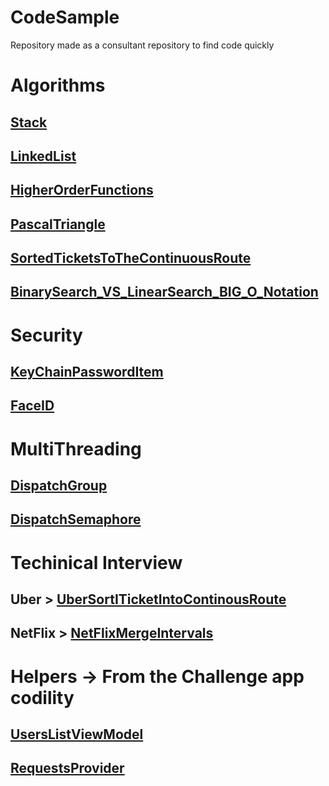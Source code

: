# CodeSample
Repository made as a consultant repository to find code quickly

# Algorithms

## [Stack](https://github.com/renatomateusx/CodeSample/blob/master/Stack.swift)
## [LinkedList](https://github.com/renatomateusx/CodeSample/blob/master/LinkedList.swift)
## [HigherOrderFunctions](https://github.com/renatomateusx/CodeSample/blob/master/HigherOrderFunctionsExample.swift)
## [PascalTriangle](https://github.com/renatomateusx/CodeSample/blob/master/PascalTriangle.swift)
## [SortedTicketsToTheContinuousRoute](https://github.com/renatomateusx/CodeSample/blob/master/TicketsSortedToRoute.swift)
## [BinarySearch_VS_LinearSearch_BIG_O_Notation](https://github.com/renatomateusx/CodeSample/blob/master/Big_O_Notation_LinearSearch_VS_BinarySearch.swift)

# Security

## [KeyChainPasswordItem](https://github.com/renatomateusx/CodeSample/blob/master/KeychainPasswordItem.swift)
## [FaceID](https://github.com/renatomateusx/CodeSample/blob/master/FaceIDExample.swift)


# MultiThreading

## [DispatchGroup](https://github.com/renatomateusx/CodeSample/blob/master/DispatchGroup.swift)
## [DispatchSemaphore](https://github.com/renatomateusx/CodeSample/blob/master/DispatchSemaphore.swift)

# Techinical Interview

## Uber > [UberSortITicketIntoContinousRoute](https://github.com/renatomateusx/CodeSample/blob/master/UberSortITicketIntoContinousRoute.swift)
## NetFlix > [NetFlixMergeIntervals](https://github.com/renatomateusx/CodeSample/blob/master/NetFlix_Merge_Interval_Algorithm.swift)

# Helpers -> From the Challenge app codility

## [UsersListViewModel](https://github.com/renatomateusx/CodeSample/blob/master/UsersListViewModel.swift)
## [RequestsProvider](https://github.com/renatomateusx/CodeSample/blob/master/RequestsProvider.swift)
